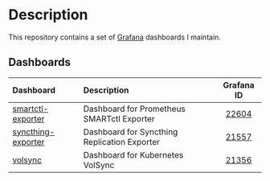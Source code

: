 # Description

This repository contains a set of [Grafana](https://github.com/grafana/grafana) dashboards I maintain.

## Dashboards

| Dashboard             | Description                     | Grafana ID |
|:---                   |:---                             |:----------:|
|[smartctl-exporter](./smartctl-exporter/)    | Dashboard for Prometheus SMARTctl Exporter | [22604](https://grafana.com/grafana/dashboards/22604-smartctl-exporter-dashboard/) |
|[syncthing-exporter](./syncthing-exporter/)  | Dashboard for Syncthing Replication Exporter| [21557](https://grafana.com/grafana/dashboards/21557-syncthing-exporter-0-3-7/)|
|[volsync](./volsync/) | Dashboard for Kubernetes VolSync | [21356](https://grafana.com/grafana/dashboards/21356-volsync-dashboard/)|
